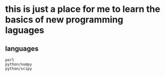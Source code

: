 # this is just a place for me to learn the basics of new programming laguages 
## languages
	perl
	python/numpy
	python/scipy
